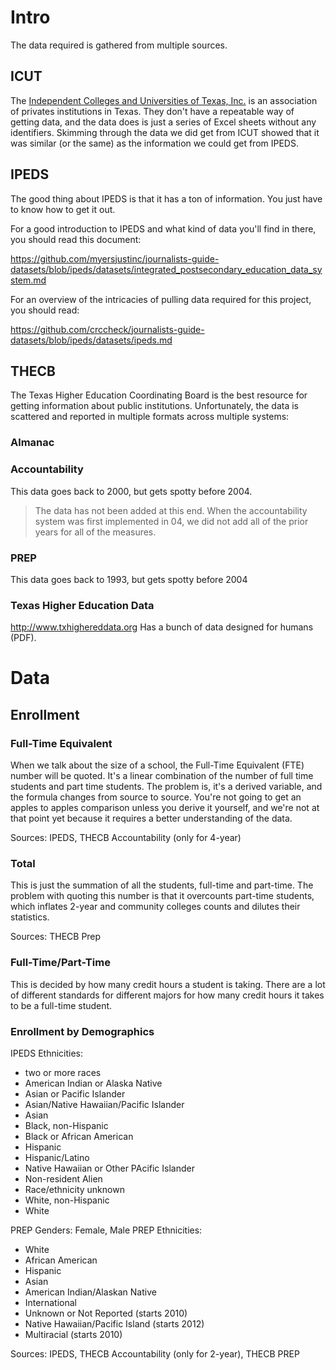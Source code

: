 Intro
=====

The data required is gathered from multiple sources.


ICUT
----
The [Independent Colleges and Universities of Texas, Inc.][ICUT] is an
association of privates institutions in Texas. They don't have a repeatable way
of getting data, and the data does is just a series of Excel sheets without any
identifiers. Skimming through the data we did get from ICUT showed that it was
similar (or the same) as the information we could get from IPEDS.

  [ICUT]: http://www.icut.org/


IPEDS
-----

The good thing about IPEDS is that it has a ton of information. You just have
to know how to get it out.

For a good introduction to IPEDS and what kind of data you'll find in there,
you should read this document:

https://github.com/myersjustinc/journalists-guide-datasets/blob/ipeds/datasets/integrated_postsecondary_education_data_system.md

For an overview of the intricacies of pulling data required for this project,
you should read:

https://github.com/crccheck/journalists-guide-datasets/blob/ipeds/datasets/ipeds.md


THECB
-----

The Texas Higher Education Coordinating Board is the best resource for getting
information about public institutions. Unfortunately, the data is scattered and
reported in multiple formats across multiple systems:

### Almanac

### Accountability

This data goes back to 2000, but gets spotty before 2004.

> The data has not been added at this end.  When the accountability system was
> first implemented in 04, we did not add all of the prior years for all of the
> measures.

### PREP

This data goes back to 1993, but gets spotty before 2004

### Texas Higher Education Data

http://www.txhighereddata.org Has a bunch of data designed for humans (PDF).


Data
====

Enrollment
----------

### Full-Time Equivalent

When we talk about the size of a school, the Full-Time Equivalent (FTE) number
will be quoted. It's a linear combination of the number of full time students
and part time students. The problem is, it's a derived variable, and the
formula changes from source to source. You're not going to get an apples to
apples comparison unless you derive it yourself, and we're not at that point
yet because it requires a better understanding of the data.

Sources: IPEDS, THECB Accountability (only for 4-year)

### Total

This is just the summation of all the students, full-time and part-time. The
problem with quoting this number is that it overcounts part-time students,
which inflates 2-year and community colleges counts and dilutes their
statistics.

Sources: THECB Prep

### Full-Time/Part-Time

This is decided by how many credit hours a student is taking. There are a lot
of different standards for different majors for how many credit hours it takes
to be a full-time student.

### Enrollment by Demographics

IPEDS Ethnicities:
* two or more races
* American Indian or Alaska Native
* Asian or Pacific Islander
* Asian/Native Hawaiian/Pacific Islander
* Asian
* Black, non-Hispanic
* Black or African American
* Hispanic
* Hispanic/Latino
* Native Hawaiian or Other PAcific Islander
* Non-resident Alien
* Race/ethnicity unknown
* White, non-Hispanic
* White


PREP Genders: Female, Male
PREP Ethnicities:
* White
* African American
* Hispanic
* Asian
* American Indian/Alaskan Native
* International
* Unknown or Not Reported (starts 2010)
* Native Hawaiian/Pacific Island (starts 2012)
* Multiracial (starts 2010)

Sources: IPEDS, THECB Accountability (only for 2-year), THECB PREP
